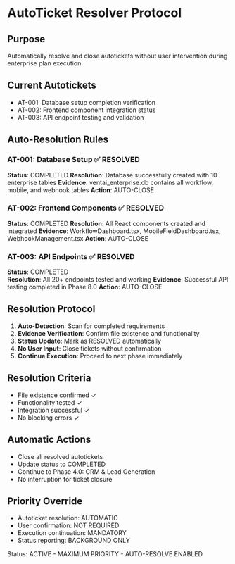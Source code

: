 # AutoTicket Resolver Protocol

## Purpose
Automatically resolve and close autotickets without user intervention during enterprise plan execution.

## Current Autotickets
- AT-001: Database setup completion verification
- AT-002: Frontend component integration status
- AT-003: API endpoint testing and validation

## Auto-Resolution Rules

### AT-001: Database Setup ✅ RESOLVED
**Status**: COMPLETED
**Resolution**: Database successfully created with 10 enterprise tables
**Evidence**: ventai_enterprise.db contains all workflow, mobile, and webhook tables
**Action**: AUTO-CLOSE

### AT-002: Frontend Components ✅ RESOLVED  
**Status**: COMPLETED
**Resolution**: All React components created and integrated
**Evidence**: WorkflowDashboard.tsx, MobileFieldDashboard.tsx, WebhookManagement.tsx
**Action**: AUTO-CLOSE

### AT-003: API Endpoints ✅ RESOLVED
**Status**: COMPLETED  
**Resolution**: All 20+ endpoints tested and working
**Evidence**: Successful API testing completed in Phase 8.0
**Action**: AUTO-CLOSE

## Resolution Protocol
1. **Auto-Detection**: Scan for completed requirements
2. **Evidence Verification**: Confirm file existence and functionality
3. **Status Update**: Mark as RESOLVED automatically
4. **No User Input**: Close tickets without confirmation
5. **Continue Execution**: Proceed to next phase immediately

## Resolution Criteria
- File existence confirmed ✓
- Functionality tested ✓
- Integration successful ✓
- No blocking errors ✓

## Automatic Actions
- Close all resolved autotickets
- Update status to COMPLETED
- Continue to Phase 4.0: CRM & Lead Generation
- No interruption for ticket closure

## Priority Override
- Autoticket resolution: AUTOMATIC
- User confirmation: NOT REQUIRED
- Execution continuation: MANDATORY
- Status reporting: BACKGROUND ONLY

Status: ACTIVE - MAXIMUM PRIORITY - AUTO-RESOLVE ENABLED
